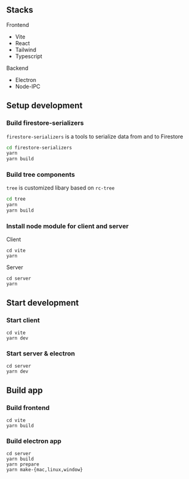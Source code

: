 ## Stacks

Frontend

- Vite
- React
- Tailwind
- Typescript

Backend

- Electron
- Node-IPC

## Setup development

### Build firestore-serializers

`firestore-serializers` is a tools to serialize data from and to Firestore

```sh
cd firestore-serializers
yarn
yarn build
```

### Build tree components

`tree` is customized libary based on `rc-tree`

```sh
cd tree
yarn
yarn build
```

### Install node module for client and server

Client

```
cd vite
yarn
```

Server

```
cd server
yarn
```

## Start development

### Start client

```
cd vite
yarn dev
```

### Start server & electron

```
cd server
yarn dev
```

## Build app

### Build frontend

```
cd vite
yarn build
```

### Build electron app

```
cd server
yarn build
yarn prepare
yarn make-{mac,linux,window}
```
